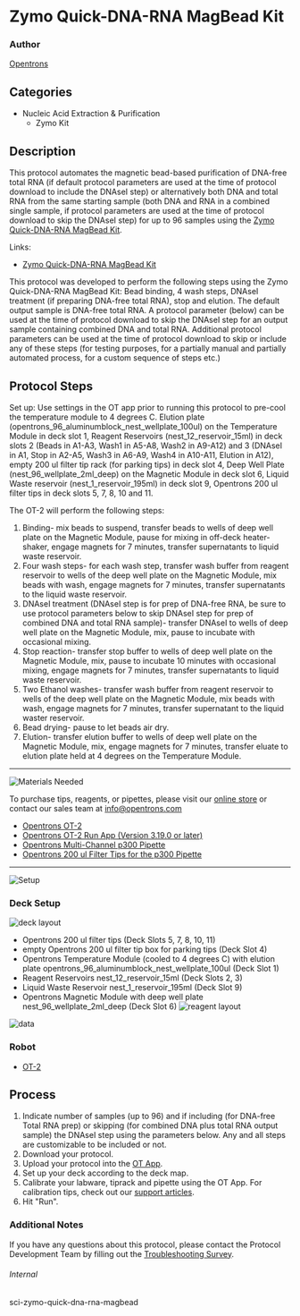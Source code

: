 # Zymo Quick-DNA-RNA MagBead Kit

### Author
[Opentrons](https://opentrons.com/)

## Categories
* Nucleic Acid Extraction & Purification
     * Zymo Kit

## Description

This protocol automates the magnetic bead-based purification of DNA-free total RNA (if default protocol parameters are used at the time of protocol download to include the DNAseI step) or alternatively both DNA and total RNA from the same starting sample (both DNA and RNA in a combined single sample, if protocol parameters are used at the time of protocol download to skip the DNAseI step) for up to 96 samples using the [Zymo Quick-DNA-RNA MagBead Kit](https://opentrons-protocol-library-website.s3.amazonaws.com/custom-README-images/sci-zymo-quick-dna-rna-magbead/_r2130_r2131_quick-dna_rna_magbead.pdf).

Links:
* [Zymo Quick-DNA-RNA MagBead Kit](https://opentrons-protocol-library-website.s3.amazonaws.com/custom-README-images/sci-zymo-quick-dna-rna-magbead/_r2130_r2131_quick-dna_rna_magbead.pdf)

This protocol was developed to perform the following steps using the Zymo Quick-DNA-RNA MagBead Kit: Bead binding, 4 wash steps, DNAseI treatment (if preparing DNA-free total RNA), stop and elution. The default output sample is DNA-free total RNA. A protocol parameter (below) can be used at the time of protocol download to skip the DNAseI step for an output sample containing combined DNA and total RNA. Additional protocol parameters can be used at the time of protocol download to skip or include any of these steps (for testing purposes, for a partially manual and partially automated process, for a custom sequence of steps etc.)

## Protocol Steps

Set up: Use settings in the OT app prior to running this protocol to pre-cool the temperature module to 4 degrees C. Elution plate (opentrons_96_aluminumblock_nest_wellplate_100ul) on the Temperature Module in deck slot 1, Reagent Reservoirs (nest_12_reservoir_15ml) in deck slots 2 (Beads in A1-A3, Wash1 in A5-A8, Wash2 in A9-A12) and 3 (DNAseI in A1, Stop in A2-A5, Wash3 in A6-A9, Wash4 in A10-A11, Elution in A12), empty 200 ul filter tip rack (for parking tips) in deck slot 4, Deep Well Plate (nest_96_wellplate_2ml_deep) on the Magnetic Module in deck slot 6, Liquid Waste reservoir (nest_1_reservoir_195ml) in deck slot 9, Opentrons 200 ul filter tips in deck slots 5, 7, 8, 10 and 11.

The OT-2 will perform the following steps:
1. Binding- mix beads to suspend, transfer beads to wells of deep well plate on the Magnetic Module, pause for mixing in off-deck heater-shaker, engage magnets for 7 minutes, transfer supernatants to liquid waste reservoir.
2. Four wash steps- for each wash step, transfer wash buffer from reagent reservoir to wells of the deep well plate on the Magnetic Module, mix beads with wash, engage magnets for 7 minutes, transfer supernatants to the liquid waste reservoir.
3. DNAseI treatment (DNAseI step is for prep of DNA-free RNA, be sure to use protocol parameters below to skip DNAseI step for prep of combined DNA and total RNA sample)- transfer DNAseI to wells of deep well plate on the Magnetic Module, mix, pause to incubate with occasional mixing.
4. Stop reaction- transfer stop buffer to wells of deep well plate on the Magnetic Module, mix, pause to incubate 10 minutes with occasional mixing, engage magnets for 7 minutes, transfer supernatants to liquid waste reservoir.
5. Two Ethanol washes- transfer wash buffer from reagent reservoir to wells of the deep well plate on the Magnetic Module, mix beads with wash, engage magnets for 7 minutes, transfer supernatant to the liquid waster reservoir.
6. Bead drying- pause to let beads air dry.
7. Elution- transfer elution buffer to wells of deep well plate on the Magnetic Module, mix, engage magnets for 7 minutes, transfer eluate to elution plate held at 4 degrees on the Temperature Module.

---
![Materials Needed](https://s3.amazonaws.com/opentrons-protocol-library-website/custom-README-images/001-General+Headings/materials.png)

To purchase tips, reagents, or pipettes, please visit our [online store](https://shop.opentrons.com/) or contact our sales team at [info@opentrons.com](mailto:info@opentrons.com)

* [Opentrons OT-2](https://shop.opentrons.com/collections/ot-2-robot/products/ot-2)
* [Opentrons OT-2 Run App (Version 3.19.0 or later)](https://opentrons.com/ot-app/)
* [Opentrons Multi-Channel p300 Pipette](https://shop.opentrons.com/collections/ot-2-pipettes/products/single-channel-electronic-pipette)
* [Opentrons 200 ul Filter Tips for the p300 Pipette](https://shop.opentrons.com/collections/opentrons-tips)

---
![Setup](https://s3.amazonaws.com/opentrons-protocol-library-website/custom-README-images/001-General+Headings/Setup.png)

### Deck Setup
![deck layout](https://opentrons-protocol-library-website.s3.amazonaws.com/custom-README-images/zymo-rna-extraction/Screen+Shot+2022-07-12+at+9.56.08+AM.png)

* Opentrons 200 ul filter tips (Deck Slots 5, 7, 8, 10, 11)
* empty Opentrons 200 ul filter tip box for parking tips (Deck Slot 4)
* Opentrons Temperature Module (cooled to 4 degrees C) with elution plate opentrons_96_aluminumblock_nest_wellplate_100ul (Deck Slot 1)
* Reagent Reservoirs nest_12_reservoir_15ml (Deck Slots 2, 3)
* Liquid Waste Reservoir nest_1_reservoir_195ml (Deck Slot 9)
* Opentrons Magnetic Module with deep well plate nest_96_wellplate_2ml_deep (Deck Slot 6)
![reagent layout](https://opentrons-protocol-library-website.s3.amazonaws.com/custom-README-images/zymo-rna-extraction/Screen+Shot+2022-07-12+at+9.56.28+AM.png)


![data](https://opentrons-protocol-library-website.s3.amazonaws.com/custom-README-images/sci-zymo-quick-dna-rna-magbead/readme_data.png)

### Robot
* [OT-2](https://opentrons.com/ot-2)

## Process
1. Indicate number of samples (up to 96) and if including (for DNA-free Total RNA prep) or skipping (for combined DNA plus total RNA output sample) the DNAseI step using the parameters below. Any and all steps are customizable to be included or not.
2. Download your protocol.
3. Upload your protocol into the [OT App](https://opentrons.com/ot-app).
4. Set up your deck according to the deck map.
5. Calibrate your labware, tiprack and pipette using the OT App. For calibration tips, check out our [support articles](https://support.opentrons.com/en/collections/1559720-guide-for-getting-started-with-the-ot-2).
6. Hit "Run".

### Additional Notes
If you have any questions about this protocol, please contact the Protocol Development Team by filling out the [Troubleshooting Survey](https://protocol-troubleshooting.paperform.co/).

###### Internal
sci-zymo-quick-dna-rna-magbead
